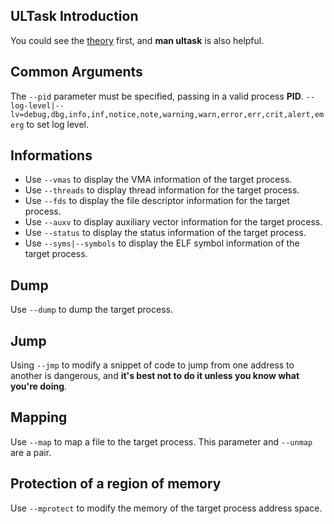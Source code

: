 
## ULTask Introduction

You could see the [theory](./THEORY.md) first, and **man ultask** is also helpful.


## Common Arguments

The `--pid` parameter must be specified, passing in a valid process **PID**.
`--log-level|--lv=debug,dbg,info,inf,notice,note,warning,warn,error,err,crit,alert,emerg` to set log level.


## Informations

- Use `--vmas` to display the VMA information of the target process.
- Use `--threads` to display thread information for the target process.
- Use `--fds` to display the file descriptor information for the target process.
- Use `--auxv` to display auxiliary vector information for the target process.
- Use `--status` to display the status information of the target process.
- Use `--syms|--symbols` to display the ELF symbol information of the target process.


## Dump

Use `--dump` to dump the target process.


## Jump

Using `--jmp` to modify a snippet of code to jump from one address to another is dangerous, and **it's best not to do it unless you know what you're doing**.


## Mapping

Use `--map` to map a file to the target process. This parameter and `--unmap` are a pair.


## Protection of a region of memory

Use `--mprotect` to modify the memory of the target process address space.
